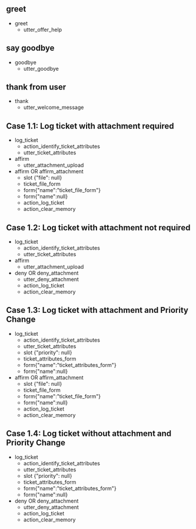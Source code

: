 ## greet
* greet
  - utter_offer_help
  
## say goodbye
* goodbye
  - utter_goodbye

## thank from user
* thank
  - utter_welcome_message
  
## Case 1.1: Log ticket with attachment required 
* log_ticket
  - action_identify_ticket_attributes
  - utter_ticket_attributes
* affirm
  - utter_attachment_upload
* affirm OR affirm_attachment
  - slot {"file": null}
  - ticket_file_form
  - form{"name":"ticket_file_form"}
  - form{"name":null}
  - action_log_ticket
  - action_clear_memory

## Case 1.2: Log ticket with attachment not required 
* log_ticket
  - action_identify_ticket_attributes
  - utter_ticket_attributes
* affirm
  - utter_attachment_upload
* deny OR deny_attachment
  - utter_deny_attachment
  - action_log_ticket
  - action_clear_memory
 
## Case 1.3: Log ticket with attachment and Priority Change
* log_ticket
  - action_identify_ticket_attributes
  - utter_ticket_attributes
  - slot {"priority": null}
  - ticket_attributes_form
  - form{"name":"ticket_attributes_form"}
  - form{"name":null}
* affirm OR affirm_attachment
  - slot {"file": null}
  - ticket_file_form
  - form{"name":"ticket_file_form"}
  - form{"name":null}
  - action_log_ticket
  - action_clear_memory
 
## Case 1.4: Log ticket without attachment and Priority Change
* log_ticket
  - action_identify_ticket_attributes
  - utter_ticket_attributes
  - slot {"priority": null}
  - ticket_attributes_form
  - form{"name":"ticket_attributes_form"}
  - form{"name":null}
* deny OR deny_attachment
  - utter_deny_attachment
  - action_log_ticket
  - action_clear_memory
